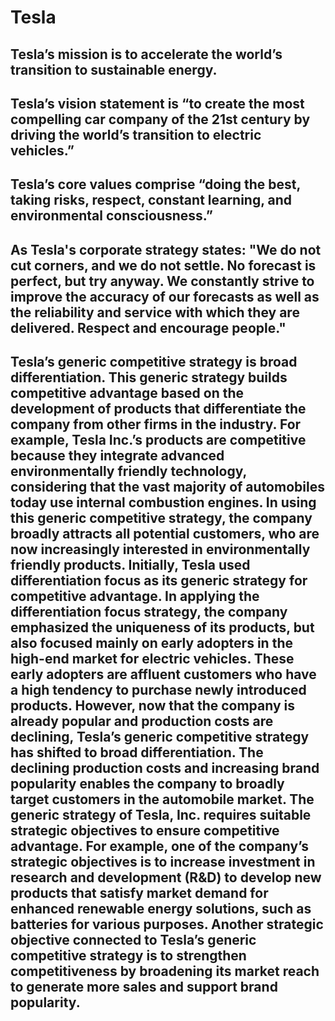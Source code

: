 # Tesla

## Tesla’s mission is to accelerate the world’s transition to sustainable energy.


## Tesla’s vision statement is “to create the most compelling car company of the 21st century by driving the world’s transition to electric vehicles.” 


## Tesla’s core values comprise “doing the best, taking risks, respect, constant learning, and environmental consciousness.” 


## As Tesla's corporate strategy states: "We do not cut corners, and we do not settle. No forecast is perfect, but try anyway. We constantly strive to improve the accuracy of our forecasts as well as the reliability and service with which they are delivered. Respect and encourage people."


## Tesla’s generic competitive strategy is broad differentiation. This generic strategy builds competitive advantage based on the development of products that differentiate the company from other firms in the industry. For example, Tesla Inc.’s products are competitive because they integrate advanced environmentally friendly technology, considering that the vast majority of automobiles today use internal combustion engines. In using this generic competitive strategy, the company broadly attracts all potential customers, who are now increasingly interested in environmentally friendly products. Initially, Tesla used differentiation focus as its generic strategy for competitive advantage. In applying the differentiation focus strategy, the company emphasized the uniqueness of its products, but also focused mainly on early adopters in the high-end market for electric vehicles. These early adopters are affluent customers who have a high tendency to purchase newly introduced products. However, now that the company is already popular and production costs are declining, Tesla’s generic competitive strategy has shifted to broad differentiation. The declining production costs and increasing brand popularity enables the company to broadly target customers in the automobile market. The generic strategy of Tesla, Inc. requires suitable strategic objectives to ensure competitive advantage. For example, one of the company’s strategic objectives is to increase investment in research and development (R&D) to develop new products that satisfy market demand for enhanced renewable energy solutions, such as batteries for various purposes. Another strategic objective connected to Tesla’s generic competitive strategy is to strengthen competitiveness by broadening its market reach to generate more sales and support brand popularity.
